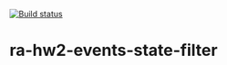 [![Build status](https://ci.appveyor.com/api/projects/status/y6w0nqi9lga34iby/branch/main?svg=true)](https://ci.appveyor.com/project/Antis85/ra-hw2-events-state-filter/branch/main)

# ra-hw2-events-state-filter